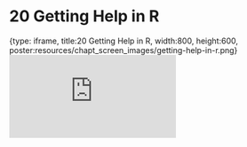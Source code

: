 # 20 Getting Help in R
 
{type: iframe, title:20 Getting Help in R, width:800, height:600, poster:resources/chapt_screen_images/getting-help-in-r.png}
![](https://datatrail-jhu.github.io/DataTrail_ReOrg/no_toc/getting-help-in-r.html)
 

 
